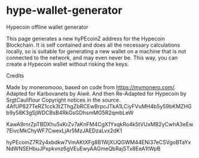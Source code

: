 # hype-wallet-generator
Hypecoin offline wallet generator

This page generates a new hyPEcoinZ address for the Hypecoin Blockchain. It is self contained and does all the necessary calculations locally, so is suitable for generating a new wallet on a machine that is not connected to the network, and may even never be. This way, you can create a Hypecoin wallet without risking the keys. 


Credits

Made by moneromooo, based on code from https://mymonero.com/. Adapted for Karbovanets by Aiwë. And then Re-Adapted for Hypecoin by SrgtCauliflour Copyright notices in the source.
                4AfUP827TeRZ1cck3tZThgZbRCEwBrpcJTkA1LCiyFVuMH4b5y59bKMZHGb9y58K3gSjWDCBsB4RkGsGDhsmMG5R2qmbLeW
				
KawA9rnrZpTBDXhu5xKrZv7aKnFM4CgX1YxqkRo4k5tVUxMB2yCwhA3eEw7EivcMkChyWF7CwexLjAr5MzJAEDzaLvx2dK1

hyPEcoinZ7R2y4xbdkw7VmAKtXFg8B1WjXUQGWM44ENi37eCSVgoBTaYxNdWNSEHbuJPxpkvnz6gVEuEwyAAGmeQbRajSTx8EeA1tWpB
